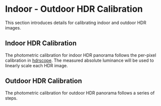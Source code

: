 # Indoor - Outdoor HDR Calibration
This section introduces details for calibrating indoor and outdoor HDR images.


## Indoor HDR Calibration
The photometric calibration for indoor HDR panorama follows the per-pixel calibration in [hdrscope](https://courses.washington.edu/hdrscope/index.html).
The measured absolute luminance will be used to linearly scale each HDR image.


## Outdoor HDR Calibration
The photometric calibration for outdoor HDR panorama follows a series of steps.

